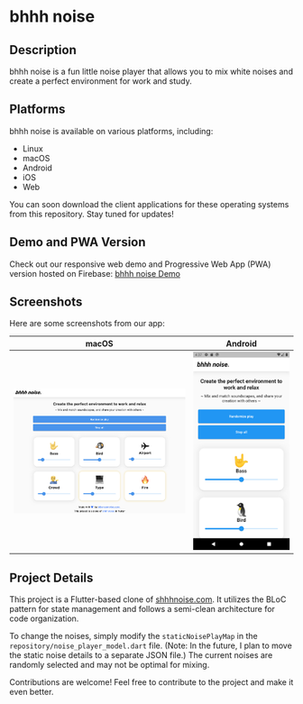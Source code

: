 # bhhh noise

## Description

bhhh noise is a fun little noise player that allows you to mix white noises and create a perfect environment for work and study.

## Platforms

bhhh noise is available on various platforms, including:

- Linux
- macOS
- Android
- iOS
- Web

You can soon download the client applications for these operating systems from this repository. Stay tuned for updates!

## Demo and PWA Version

Check out our responsive web demo and Progressive Web App (PWA) version hosted on Firebase: [bhhh noise Demo](https://bhhh-noise.web.app/)

## Screenshots

Here are some screenshots from our app:

|            macOS             |               Android                |
| :--------------------------: | :----------------------------------: |
| ![mac](/screenshots/mac.png) | ![android](/screenshots/android.png) |

## Project Details

This project is a Flutter-based clone of [shhhnoise.com](https://www.shhhnoise.com/). It utilizes the BLoC pattern for state management and follows a semi-clean architecture for code organization.

To change the noises, simply modify the `staticNoisePlayMap` in the `repository/noise_player_model.dart` file. (Note: In the future, I plan to move the static noise details to a separate JSON file.) The current noises are randomly selected and may not be optimal for mixing.

Contributions are welcome! Feel free to contribute to the project and make it even better.

